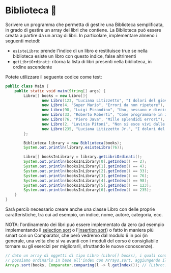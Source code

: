 # Biblioteca 🛴

Scrivere un programma che permetta di gestire una Biblioteca semplificata, in grado di gestire un array
dei libri che contiene. La Biblioteca può essere creata a partire da un array di libri.
In particolare, implementare almeno i seguenti metodi:
- `esisteLibro`: prende l'indice di un libro e restituisce true se nella biblioteca esiste un libro con questo indice, false altrimenti
- `getLibriOrdinati`: ritorna la lista di libri presenti nella biblioteca, in ordine ascendente

Potete utilizzare il seguente codice come test:

```java
public class Main {
    public static void main(String[] args) {
        Libro[] books = new Libro[]{
                new Libro(123, "Luciana Litizzetto", "I dolori del giovane Programmatore"),
                new Libro(4, "Super Mario", "Errori da non ripetere"),
                new Libro(98, "Luigi Pirandino", "Uno, nessuno e diecimila bug"),
                new Libro(33, "Roberto Roberti", "Come programmare in Java da zero"),
                new Libro(76, "Piero Java", "Mille splendidi errori"),
                new Libro(2, "Lavinia Pitoni", "Non si esce vivi dalle biblioteche"),
                new Libro(235, "Luciana Litizzetto Jr.", "I dolori del vecchio Programmatore")
        };

        Biblioteca library = new Biblioteca(books);
        System.out.println(library.esisteLibro(76));

        Libro[] booksInLibrary = library.getLibriOrdinati();
        System.out.println(booksInLibrary[0].getIndex() == 2);
        System.out.println(booksInLibrary[1].getIndex() == 4);
        System.out.println(booksInLibrary[2].getIndex() == 33);
        System.out.println(booksInLibrary[3].getIndex() == 76);
        System.out.println(booksInLibrary[4].getIndex() == 98);
        System.out.println(booksInLibrary[5].getIndex() == 123);
        System.out.println(booksInLibrary[6].getIndex() == 235);
    }
}
```

Sarà perciò necessario creare anche una classe Libro con delle proprie caratteristiche, tra cui ad esempio, un indice,
nome, autore, categoria, ecc.

NOTA: l'ordinamento dei libri può essere implementato da zero (ad esempio implementando il [selection sort](https://en.wikipedia.org/wiki/Selection_sort)
o l'[insertion sort](https://en.wikipedia.org/wiki/Insertion_sort)) o fatto in maniera più smart con un Comparator,
che però vedremo dal modulo 6 in poi (in generale, una volta che si va avanti con i moduli del corso è consigliabile
tornare su gli esercizi per migliorarli, sfruttando le nuove conoscenze).

```Java
// dato un array di oggetti di tipo Libro (Libro[] books), i quali contengono un metodo getIndex
// possiamo ordinarlo in base all'index con Arrays.sort, aggiungendo il seguente Comparator come secondo parametro
Arrays.sort(books, Comparator.comparing(l -> l.getIndex()); // (Libro::getIndex));
```





